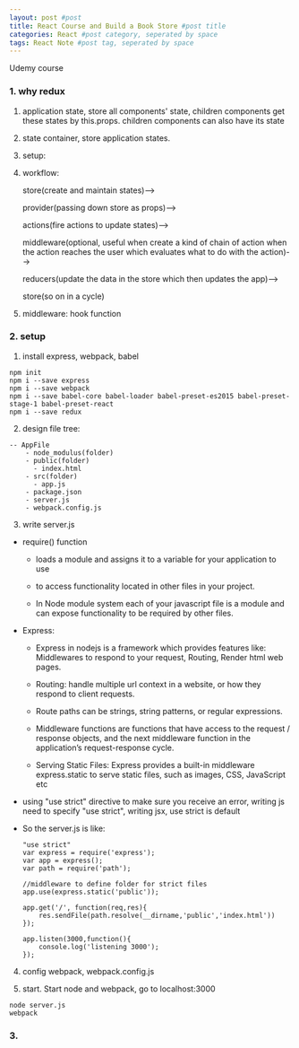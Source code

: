 ```yaml
---
layout: post #post
title: React Course and Build a Book Store #post title
categories: React #post category, seperated by space
tags: React Note #post tag, seperated by space
---
```



Udemy course


### 1. why redux

1. application state, store all components' state, children components get these states by this.props. children components can also have its state 
2. state container, store application states.
3. setup:
4. workflow: 

   store(create and maintain states)-->
   
   provider(passing down store as props)-->
   
   actions(fire actions to update states)-->
   
   middleware(optional, useful when create a kind of chain of action when the action reaches the user which evaluates what to do with the action)-->
   
   reducers(update the data in the store which then updates the app)-->
   
   store(so on in a cycle)
   
5. middleware: hook function
 
 ### 2. setup 
 
1. install express, webpack, babel

```
npm init
npm i --save express
npm i --save webpack
npm i --save babel-core babel-loader babel-preset-es2015 babel-preset-stage-1 babel-preset-react
npm i --save redux
```
  
2. design file tree:

```
-- AppFile
    - node_modulus(folder)
    - public(folder)
      - index.html
    - src(folder)
      - app.js
    - package.json
    - server.js
    - webpack.config.js   
```
 
3. write server.js

- require() function 

   - loads a module and assigns it to a variable for your application to use

   - to access functionality located in other files in your project.

   - In Node module system each of your javascript file is a module and can expose functionality to be required by other files.
   
- Express: 

   - Express in nodejs is a framework which provides features like: Middlewares to respond to your request, Routing, Render html web pages. 
   
   - Routing: handle multiple url context in a website, or how they respond to client requests.
   
   - Route paths can be strings, string patterns, or regular expressions.
   
   - Middleware functions are functions that have access to the request / response objects, and the next middleware function in the application’s request-response cycle. 
   
   - Serving Static Files: Express provides a built-in middleware express.static to serve static files, such as images, CSS, JavaScript etc

-  using "use strict" directive to make sure you receive an error, writing js need to specify "use strict", writing jsx, use strict is default

- So the server.js is like:

    ```
    "use strict"
    var express = require('express');
    var app = express();
    var path = require('path');

    //middleware to define folder for strict files
    app.use(express.static('public'));

    app.get('/', function(req,res){
        res.sendFile(path.resolve(__dirname,'public','index.html'))
    });

    app.listen(3000,function(){
        console.log('listening 3000');
    });
    ```

4. config webpack, webpack.config.js


5. start. Start node and webpack, go to localhost:3000

```
node server.js
webpack
```



### 3. 
